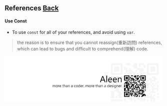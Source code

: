 ## References [**Back**](./../README.md)

#### Use Const
- To use `const` for all of your references, and avoid using `var`.

> the reason is to ensure that you cannot reassign(重新訪問) references, which can lead to bugs and difficult to comprehend(理解) code.

<a href="http://aleen42.github.io/" target="_blank" ><img src="./../pic/tail.gif"></a>
